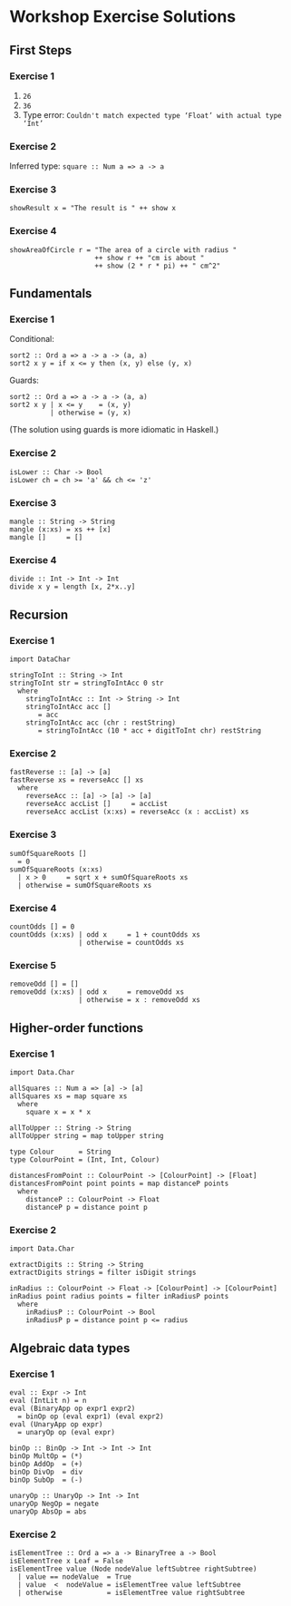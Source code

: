 # Workshop Exercise Solutions

## First Steps

### Exercise 1

1. `26`
2. `36`
3. Type error: `Couldn't match expected type ‘Float’ with actual type ‘Int’`

### Exercise 2

Inferred type: `square :: Num a => a -> a`

### Exercise 3

```
showResult x = "The result is " ++ show x
```

### Exercise 4

```
showAreaOfCircle r = "The area of a circle with radius " 
                     ++ show r ++ "cm is about " 
                     ++ show (2 * r * pi) ++ " cm^2"
```

## Fundamentals

### Exercise 1

Conditional:
```
sort2 :: Ord a => a -> a -> (a, a)
sort2 x y = if x <= y then (x, y) else (y, x)
```

Guards:
```
sort2 :: Ord a => a -> a -> (a, a)
sort2 x y | x <= y    = (x, y)
          | otherwise = (y, x)
```

(The solution using guards is more idiomatic in Haskell.)

### Exercise 2

```
isLower :: Char -> Bool
isLower ch = ch >= 'a' && ch <= 'z'
```

### Exercise 3

```
mangle :: String -> String
mangle (x:xs) = xs ++ [x]
mangle []     = []
```

### Exercise 4

```
divide :: Int -> Int -> Int
divide x y = length [x, 2*x..y]
```

## Recursion

### Exercise 1

```
import DataChar

stringToInt :: String -> Int
stringToInt str = stringToIntAcc 0 str
  where
    stringToIntAcc :: Int -> String -> Int
    stringToIntAcc acc []
       = acc
    stringToIntAcc acc (chr : restString) 
       = stringToIntAcc (10 * acc + digitToInt chr) restString
```

### Exercise 2

```
fastReverse :: [a] -> [a]
fastReverse xs = reverseAcc [] xs
  where
    reverseAcc :: [a] -> [a] -> [a]
    reverseAcc accList []     = accList
    reverseAcc accList (x:xs) = reverseAcc (x : accList) xs
 ```
 
 ### Exercise 3
 
```
sumOfSquareRoots [] 
  = 0
sumOfSquareRoots (x:xs)
  | x > 0     = sqrt x + sumOfSquareRoots xs
  | otherwise = sumOfSquareRoots xs   
```

### Exercise 4

```
countOdds [] = 0
countOdds (x:xs) | odd x     = 1 + countOdds xs
                 | otherwise = countOdds xs
```

### Exercise 5

```
removeOdd [] = []
removeOdd (x:xs) | odd x     = removeOdd xs
                 | otherwise = x : removeOdd xs
```

## Higher-order functions

### Exercise 1

```
import Data.Char

allSquares :: Num a => [a] -> [a]
allSquares xs = map square xs
  where
    square x = x * x

allToUpper :: String -> String
allToUpper string = map toUpper string

type Colour      = String
type ColourPoint = (Int, Int, Colour)

distancesFromPoint :: ColourPoint -> [ColourPoint] -> [Float]
distancesFromPoint point points = map distanceP points
  where
    distanceP :: ColourPoint -> Float
    distanceP p = distance point p
```

### Exercise 2

```
import Data.Char

extractDigits :: String -> String
extractDigits strings = filter isDigit strings

inRadius :: ColourPoint -> Float -> [ColourPoint] -> [ColourPoint]
inRadius point radius points = filter inRadiusP points
  where
    inRadiusP :: ColourPoint -> Bool
    inRadiusP p = distance point p <= radius
```

## Algebraic data types

### Exercise 1

```
eval :: Expr -> Int
eval (IntLit n) = n
eval (BinaryApp op expr1 expr2)
  = binOp op (eval expr1) (eval expr2)
eval (UnaryApp op expr)
  = unaryOp op (eval expr)

binOp :: BinOp -> Int -> Int -> Int
binOp MultOp = (*)
binOp AddOp  = (+)
binOp DivOp  = div
binOp SubOp  = (-)

unaryOp :: UnaryOp -> Int -> Int
unaryOp NegOp = negate
unaryOp AbsOp = abs
```

### Exercise 2

```
isElementTree :: Ord a => a -> BinaryTree a -> Bool
isElementTree x Leaf = False
isElementTree value (Node nodeValue leftSubtree rightSubtree)
  | value == nodeValue  = True     
  | value  <  nodeValue = isElementTree value leftSubtree 
  | otherwise           = isElementTree value rightSubtree
```
